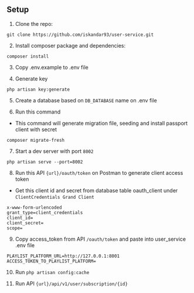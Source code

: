 ## Setup

1. Clone the repo:
```
git clone https://github.com/iskandar93/user-service.git
```

2. Install composer package and dependencies:

```
composer install
```

3. Copy .env.example to .env file

4. Generate key
```
php artisan key:generate
```

5. Create a database based on `DB_DATABASE` name on .env file

6. Run this command
- This command will generate migration file, seeding and install passport client with secret
```
composer migrate-fresh
```

7. Start a dev server with port `8002`
```
php artisan serve --port=8002
```

8. Run this API `{url}/oauth/token` on Postman to generate client access token
- Get this client id and secret from database table oauth_client under `ClientCredentials Grand Client`
```
x-www-form-urlencoded
grant_type=client_credentials
client_id= 
client_secret= 
scope=
```

9. Copy access_token from API `/oauth/token` and paste into user_service .env file 
```
PLAYLIST_PLATFORM_URL=http://127.0.0.1:8001
ACCESS_TOKEN_TO_PLAYLIST_PLATFORM=
```

10. Run `php artisan config:cache`

11. Run API `{url}/api/v1/user/subscription/{id}`
